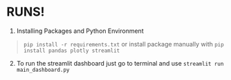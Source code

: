 # RUNS!

1. Installing Packages and Python Environment

> `pip install -r requirements.txt` or install package manually with
> `pip install pandas plotly streamlit`

2. To run the streamlit dashboard just go to terminal and use `streamlit run main_dashboard.py`

